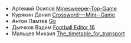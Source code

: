 * Артемий Осипов [Minesweeper-Top-Game](https://github.com/Ecl1pce/Minesweeper-Top-Game)
* Курякин Данил [Crossword---Mini--Game](https://github.com/Olieaw/--Crossword---Mini--Game--)
* Антон Ламтев [Go](https://github.com/antonlamtev/Go)
* Дьячков Вадим [Football Editor 16](https://github.com/VadikDyachkov/FootballEditor16)
* Мальцев Михаил [The_timetable_for_transport](https://github.com/mikle9997/The_timetable_for_transport.git)
